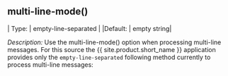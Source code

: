 ## multi-line-mode()

| Type:  |  empty-line-separated |
|Default: |  empty string|

*Description:* Use the multi-line-mode() option when processing
multi-line messages. For this source the {{ site.product.short_name }} application provides only the
`empty-line-separated` following method currently to process multi-line messages:

